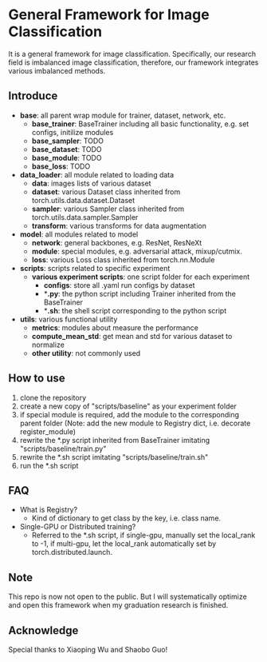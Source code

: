 # General Framework for Image Classification

It is a general framework for image classification. Specifically, our research field is imbalanced image classification, therefore, our framework integrates various imbalanced methods.

## Introduce

* **base**: all parent wrap module for trainer, dataset, network, etc.
  * **base_trainer**: BaseTrainer including all basic functionality, e.g. set configs, initilize modules
  * **base_sampler**: TODO
  * **base_dataset**: TODO
  * **base_module**: TODO
  * **base_loss**: TODO
* **data_loader**: all module related to loading data
  * **data**: images lists of various dataset
  * **dataset**: various Dataset class inherited from torch.utils.data.dataset.Dataset
  * **sampler**: various Sampler class inherited from torch.utils.data.sampler.Sampler
  * **transform**: various transforms for data augmentation
* **model**: all modules related to model
  * **network**: general backbones, e.g. ResNet, ResNeXt
  * **module**: special modules, e.g. adversarial attack, mixup/cutmix.
  * **loss**: various Loss class inherited from torch.nn.Module
* **scripts**: scripts related to specific experiment
  * **various experiment scripts**: one script folder for each experiment
    * **configs**: store all .yaml run configs by dataset
    * ***.py**: the python script including Trainer inherited from the BaseTrainer
    * ***.sh**: the shell script corresponding to the python script
* **utils**: various functional utility
  * **metrics**: modules about measure the performance
  * **compute_mean_std**: get mean and std for various dataset to normalize
  * **other utility**: not commonly used

## How to use

1. clone the repository
2. create a new copy of "scripts/baseline" as your experiment folder
3. if special module is required, add the module to the corresponding parent folder (Note: add the new module to Registry dict, i.e. decorate register_module)
4. rewrite the *.py script inherited from BaseTrainer imitating "scripts/baseline/train.py"
5. rewrite the *.sh script imitating "scripts/baseline/train.sh"
6. run the *.sh script

## FAQ

* What is Registry?
  * Kind of dictionary to get class by the key, i.e. class name.
* Single-GPU or Distributed training?
  * Referred to the *.sh script, if single-gpu, manually set the local_rank to -1, if multi-gpu, let the local_rank automatically set by torch.distributed.launch.

## Note

This repo is now not open to the public. But I will systematically optimize and open this framework when my graduation research is finished.

## Acknowledge

Special thanks to Xiaoping Wu and Shaobo Guo!
